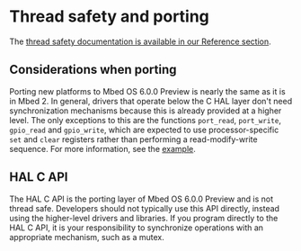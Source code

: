 # Thread safety and porting

The [thread safety documentation is available in our Reference section](../reference/thread-safety.html).

## Considerations when porting

Porting new platforms to Mbed OS 6.0.0 Preview is nearly the same as it is in Mbed 2. In general, drivers that operate below the C HAL layer don't need synchronization mechanisms because this is already provided at a higher level. The only exceptions to this are the functions `port_read`, `port_write`, `gpio_read` and `gpio_write`, which are expected to use processor-specific `set` and `clear` registers rather than performing a read-modify-write sequence. For more information, see the [example](https://github.com/mbedmicro/mbed/blob/52e93aebd083b679a8fe7b0e47039f138fa8c224/hal/targets/hal/TARGET_Freescale/TARGET_KSDK2_MCUS/TARGET_K64F/drivers/fsl_gpio.h#L135).

## HAL C API

The HAL C API is the porting layer of Mbed OS 6.0.0 Preview and is not thread safe. Developers should not typically use this API directly, instead using the higher-level drivers and libraries. If you program directly to the HAL C API, it is your responsibility to synchronize operations with an appropriate mechanism, such as a mutex.

